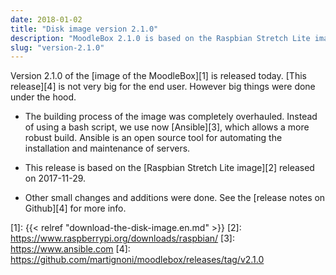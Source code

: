 ```yaml
---
date: 2018-01-02
title: "Disk image version 2.1.0"
description: "MoodleBox 2.1.0 is based on the Raspbian Stretch Lite image released on 2017-11-29. The image building process was refactored."
slug: "version-2.1.0"
---
```


Version 2.1.0 of the [image of the MoodleBox][1] is released today. [This release][4] is not very big for the end user. However big things were done under the hood.

- The building process of the image was completely overhauled. Instead of using a bash script, we use now [Ansible][3], which allows a more robust build. Ansible is an open source tool for automating the installation and maintenance of servers.

- This release is based on the [Raspbian Stretch Lite image][2] released on 2017-11-29.

- Other small changes and additions were done. See the [release notes on Github][4] for more info.

 [1]: {{< relref "download-the-disk-image.en.md" >}}
 [2]: https://www.raspberrypi.org/downloads/raspbian/
 [3]: https://www.ansible.com
 [4]: https://github.com/martignoni/moodlebox/releases/tag/v2.1.0
